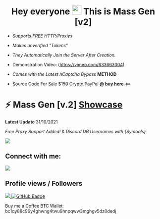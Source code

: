 


<h1 align="center">Hey everyone <img src="https://raw.githubusercontent.com/MartinHeinz/MartinHeinz/master/wave.gif" width="30px"> This is Mass Gen [v2] </h1>






- *Supports FREE HTTP/Proxies*
- *Makes unverified "Tokens"*
- *They Automatically Join the Server After Creation.*

-  Demonstration Video: (https://vimeo.com/633663004)
-  *Comes with the Latest hCaptcha Bypass* **METHOD**
- Source Code For Sale $150 Crypto,PayPal **@ [buy here](https://discord.gg/QXsDrTgf9U)** <==






 #  ⚡ Mass Gen [v.2] **[Showcase](https://vimeo.com/633663004)**
 **Latest Update** 31/10/2021 
 
 *Free Proxy Support Added!*
 & *Discord DB Usernames with {Symbols}*
<p align="left"> 
    <a href="https://vimeo.com/633663004" target="_blank"> <img src="https://i.imgur.com/s3XSFoc.png"/> </a> 

<p align="left">




## **Connect with me:**
<a href = "https://www.instagram.com/destruction.jpg/"><img src="https://img.icons8.com/fluent/48/000000/instagram-new.png"/></a>


</p>

##  **Profile views / Followers**
<a href="https://github.com/Meghna-DAS/github-profile-views-counter">
    <img src="https://komarev.com/ghpvc/?username=24host">
</a>
<a href="https://github.com/24host?tab=followers"><img src="https://img.shields.io/github/followers/24host?label=Followers&style=social" alt="GitHub Badge"></a>


Buy me a Coffee BTC Wallet: bc1qy88c96y4ghwng4twu9hnpqww3mghgv5dz0dedj

